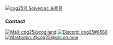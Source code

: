 <!--
![MY Github Stats](https://github-readme-stats.vercel.app/api?username=cog25&count_private=true&show_icons=true&theme=dark)


[![Most Used Languages](https://github-readme-stats.vercel.app/api/top-langs/?username=cog25&count_private=true&theme=dark)](https://github.com/anuraghazra/github-readme-stats)

-->

[![cog25의 Solved.ac
프로필](http://mazassumnida.wtf/api/generate_badge?boj=cog25)](https://solved.ac/cog25)

> 

### Contact
[![Mail: cog25@cog.land](https://img.shields.io/badge/Mail-gh@cog.la-black?color=3B81C2&style=flat-square&logo=gmail&logoColor=ffffff)](mailto:gh@cog.la)
[![Discord: cog25#6566](https://img.shields.io/badge/Discord-cog25%236566-5865F2?style=flat-square&logo=Discord&logoColor=fff)](.)
<a rel="me" href="https://social.silicon.moe/@cog25">![Mastodon: @cog25@silicon.moe](https://img.shields.io/badge/Mastodon-@cog25@silicon.moe-6364FF?style=flat-square&logo=Mastodon&logoColor=fff)</a>
